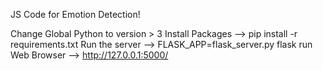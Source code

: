 JS Code for Emotion Detection!

Change Global Python to version > 3
Install Packages --> pip install -r requirements.txt
Run the server --> FLASK_APP=flask_server.py flask run
Web Browser --> http://127.0.0.1:5000/
